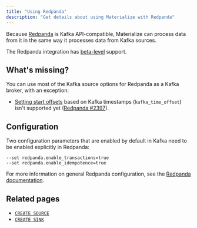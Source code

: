 ```yaml
---
title: "Using Redpanda"
description: "Get details about using Materialize with Redpanda"
---
```


Because [Redpanda] is Kafka API-compatible, Materialize can process data from it in the same way it processes data from Kafka sources.

The Redpanda integration has [beta-level](../supported-tools#beta) support.

## What's missing?

You can use most of the Kafka source options for Redpanda as a Kafka broker, with an exception:

- [Setting start offsets](https://materialize.com/docs/sql/create-source/kafka/#setting-start-offsets) based on Kafka timestamps (`kafka_time_offset`) isn't supported yet ([Redpanda #2397](https://github.com/vectorizedio/redpanda/issues/2397)).

## Configuration

Two configuration parameters that are enabled by default in Kafka need to be enabled explicitly in Redpanda:

```nofmt
--set redpanda.enable_transactions=true
--set redpanda.enable_idempotence=true
```

For more information on general Redpanda configuration, see the [Redpanda documentation](https://vectorized.io/docs/configuration/).

[Redpanda]: https://vectorized.io/

## Related pages
- [`CREATE SOURCE`](/sql/create-source/)
- [`CREATE SINK`](/sql/create-sink/)
